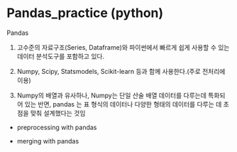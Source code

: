 # Pandas_practice (python)

Pandas

1. 고수준의 자료구조(Series, Dataframe)와 파이썬에서 빠르게 쉽게 사용할 수 있는 데이터 분석도구를 포함하고 있다.

2. Numpy, Scipy, Statsmodels, Scikit-learn 등과 함께 사용한다.(주로 전처리에 이용)

3. Numpy의 배열과 유사하나, Numpy는 단일 산술 배열 데이터를 다루는데 특화되어 있는 반면, pandas 는 표 형식의 데이터나 다양한 형태의 데이터를 다루는 데 초점을 맞춰 설계했다는 것임

- preprocessing with pandas

- merging with pandas
